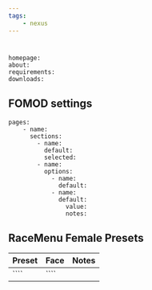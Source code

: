 ```yaml
---
tags:
    - nexus
---
```


#

```project_info
homepage:
about:
requirements:
downloads:
```

## FOMOD settings

```fomod_settings
pages:
    - name:
      sections:
        - name:
          default:
          selected:
        - name:
          options:
            - name:
              default:
            - name:
              default:
                value:
                notes:
```

## RaceMenu Female Presets

| Preset | Face | Notes |
|---|---|---|
| ```` | ```` | |

